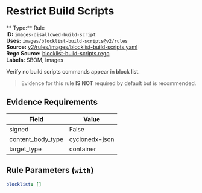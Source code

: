 # Restrict Build Scripts  
** Type:** Rule  
**ID:** `images-disallowed-build-script`  
**Uses:** `images/blocklist-build-scripts@v2/rules`  
**Source:** [v2/rules/images/blocklist-build-scripts.yaml](https://github.com/scribe-public/sample-policies/v2/rules/images/blocklist-build-scripts.yaml)  
**Rego Source:** [blocklist-build-scripts.rego](https://github.com/scribe-public/sample-policies/v2/rules/images/blocklist-build-scripts.rego)  
**Labels:** SBOM, Images  

Verify no build scripts commands appear in block list.

> Evidence for this rule **IS NOT** required by default but is recommended.


## Evidence Requirements  
| Field | Value |
|-------|-------|
| signed | False |
| content_body_type | cyclonedx-json |
| target_type | container |

## Rule Parameters (`with`)  
```yaml
blocklist: []
```

